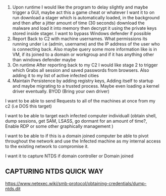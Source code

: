 

1. Upon runtime I would like the program to delay slightly and maybe trigger a GUI, maybe act this a game cheat or whatever I want it to on run download a stager which is automatically loaded, in the background and then after a jitter amount of time (30 seconds) download the malware and load it into memory then decrypt it using the private keys stored inside stager. I want to bypass Windows defender if possible
2. Report Back to C2 with machine usernames. What permissions its running under i.e (admin, username) and the IP address of the user who is connecting back. Also maybe query some more information like is in VM, if its joined to a domain or workgroup and if it has anything other than windows defender maybe
3. On runtime After reporting back to my C2 I would like stage 2 to trigger which Grabs all session and saved passwords from browsers. Also adding it to my list of active infected cities
4. Maintain Persistence by adding registry keys, Adding itself to startup and maybe migrating to a trusted process. Maybe even loading a kernel driver eventually. BYOD (Bring your own driver)




I want to be able to send Requests to all of the machines at once from my c2 (i.e DOS this target)

 I want to be able to target each infected computer individuall (obtain shell, dump sessions, get SAM, LSASS, go dormant for an amount of time?, Enable RDP or some other graphically management )

I want to be able to if this is a domain joined computer be able to pivot throughout the network and use the Infected machine as my internal access to the existing network to compromise it.

I want it to capture NTDS if domain controller or Domain joined
## CAPTURING NTDS QUICK WAY
https://www.netexec.wiki/smb-protocol/obtaining-credentials/dump-ntds.dit